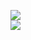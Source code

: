 [![](https://img.shields.io/badge/Made%20With-Github%20Spray-lightgrey.svg?style=for-the-badge&logo=github)](https://github.com/Annihil/github-spray#3521)  
[![](https://i.imgur.com/2DrTn0Z.gif)](https://github.com/Annihil/github-spray)